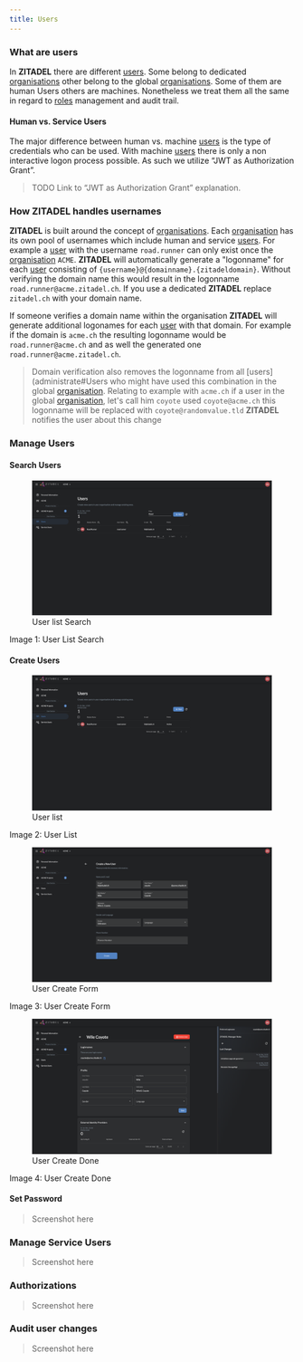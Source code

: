 ```yaml
---
title: Users
---
```


### What are users

In **ZITADEL** there are different [users](administrate#Users). Some belong to dedicated [organisations](administrate#Organisations) other belong to the global [organisations](administrate#Organisations). Some of them are human Users others are machines.
Nonetheless we treat them all the same in regard to [roles](administrate#Roles) management and audit trail.

#### Human vs. Service Users

The major difference between human vs. machine [users](administrate#Users) is the type of credentials who can be used.
With machine [users](administrate#Users) there is only a non interactive logon process possible. As such we utilize “JWT as Authorization Grant”.

> TODO Link to “JWT as Authorization Grant” explanation.

### How ZITADEL handles usernames

**ZITADEL** is built around the concept of [organisations](administrate#Organisations). Each [organisation](administrate#Organisations) has its own pool of usernames which include human and service [users](administrate#Users).
For example a [user](administrate#Users) with the username `road.runner` can only exist once the [organisation](administrate#Organisations) `ACME`. **ZITADEL** will automatically generate a "logonname" for each [user](administrate#Users) consisting of `{username}@{domainname}.{zitadeldomain}`. Without verifying the domain name this would result in the logonname `road.runner@acme.zitadel.ch`. If you use a dedicated **ZITADEL** replace `zitadel.ch` with your domain name.

If someone verifies a domain name within the organisation **ZITADEL** will generate additional logonames for each [user](administrate#Users) with that domain. For example if the domain is `acme.ch` the resulting logonname would be `road.runner@acme.ch` and as well the generated one `road.runner@acme.zitadel.ch`.

> Domain verification also removes the logonname from all [users](administrate#Users who might have used this combination in the global [organisation](administrate#Organisations).
> Relating to example with `acme.ch` if a user in the global [organisation](administrate#Organisations), let's call him `coyote` used `coyote@acme.ch` this logonname will be replaced with `coyote@randomvalue.tld`
> **ZITADEL** notifies the user about this change

### Manage Users

#### Search Users

<div class="zitadel-gallery" itemscope itemtype="http://schema.org/ImageGallery">
    <figure itemprop="associatedMedia" itemscope itemtype="http://schema.org/ImageObject">
        <a href="img/console_user_list_search.png" itemprop="contentUrl" data-size="1920x1080">
            <img src="img/console_user_list_search.png" itemprop="thumbnail" alt="User list Search" />
        </a>
        <figcaption itemprop="caption description">User list Search</figcaption>
    </figure>
</div>

Image 1: User List Search

#### Create Users

<div class="zitadel-gallery" itemscope itemtype="http://schema.org/ImageGallery">
    <figure itemprop="associatedMedia" itemscope itemtype="http://schema.org/ImageObject">
        <a href="img/console_user_list.png" itemprop="contentUrl" data-size="1920x1080">
            <img src="img/console_user_list.png" itemprop="thumbnail" alt="User list" />
        </a>
        <figcaption itemprop="caption description">User list</figcaption>
    </figure>
</div>

Image 2: User List

<div class="zitadel-gallery" itemscope itemtype="http://schema.org/ImageGallery">
    <figure itemprop="associatedMedia" itemscope itemtype="http://schema.org/ImageObject">
        <a href="img/console_user_create_form.png" itemprop="contentUrl" data-size="1920x1080">
            <img src="img/console_user_create_form.png" itemprop="thumbnail" alt="User Create Form" />
        </a>
        <figcaption itemprop="caption description">User Create Form</figcaption>
    </figure>
</div>

Image 3: User Create Form

<div class="zitadel-gallery" itemscope itemtype="http://schema.org/ImageGallery">
    <figure itemprop="associatedMedia" itemscope itemtype="http://schema.org/ImageObject">
        <a href="img/console_user_create_done.png" itemprop="contentUrl" data-size="1920x1080">
            <img src="img/console_user_create_done.png" itemprop="thumbnail" alt="User Create Done" />
        </a>
        <figcaption itemprop="caption description">User Create Done</figcaption>
    </figure>
</div>

Image 4: User Create Done

#### Set Password

> Screenshot here

### Manage Service Users

> Screenshot here

### Authorizations

> Screenshot here

### Audit user changes

> Screenshot here
